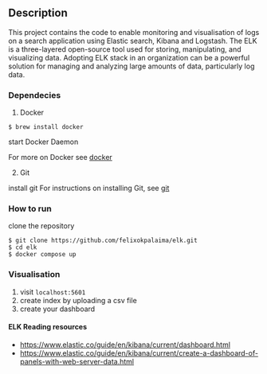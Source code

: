 ## Description 
This project contains the code to enable monitoring and visualisation of logs on a search application using Elastic search, Kibana and Logstash. The ELK is a three-layered open-source tool used for storing, manipulating, and visualizing data. Adopting ELK stack in an organization can be a powerful solution for managing and analyzing large amounts of data, particularly log data.

### Dependecies
1. Docker
 
```
$ brew install docker
```
start Docker Daemon

For more on Docker see [docker](https://docs.docker.com/)

2. Git
 
install git 
For instructions on installing Git, see [git](https://git-scm.com/doc) 

### How to run
clone the repository 
```
$ git clone https://github.com/felixokpalaima/elk.git
$ cd elk
$ docker compose up
```
### Visualisation
1. visit `localhost:5601`
2. create index by uploading a csv file
3. create your dashboard 

#### ELK Reading resources 
* https://www.elastic.co/guide/en/kibana/current/dashboard.html
* https://www.elastic.co/guide/en/kibana/current/create-a-dashboard-of-panels-with-web-server-data.html